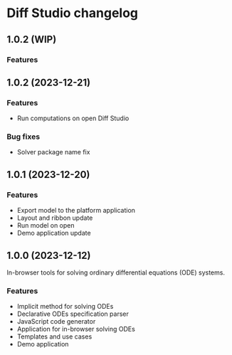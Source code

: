 # Diff Studio changelog

## 1.0.2 (WIP)

### Features

## 1.0.2 (2023-12-21)

### Features

* Run computations on open Diff Studio

### Bug fixes

* Solver package name fix

## 1.0.1 (2023-12-20)

### Features

* Export model to the platform application
* Layout and ribbon update
* Run model on open
* Demo application update

## 1.0.0 (2023-12-12)

In-browser tools for solving ordinary differential equations (ODE) systems.

### Features

* Implicit method for solving ODEs
* Declarative ODEs specification parser
* JavaScript code generator
* Application for in-browser solving ODEs
* Templates and use cases
* Demo application
